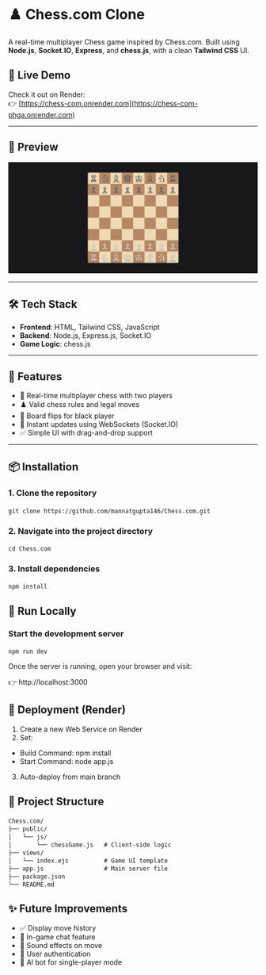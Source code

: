 # ♟️ Chess.com Clone

A real-time multiplayer Chess game inspired by Chess.com. Built using **Node.js**, **Socket.IO**, **Express**, and **chess.js**, with a clean **Tailwind CSS** UI.

## 🚀 Live Demo

Check it out on Render:  
👉 [https://chess-com.onrender.com](https://chess-com-phga.onrender.com) 

---

## 📸 Preview

![Chess.com Clone Screenshot](image.png) 

---

## 🛠 Tech Stack

- **Frontend**: HTML, Tailwind CSS, JavaScript
- **Backend**: Node.js, Express.js, Socket.IO
- **Game Logic**: chess.js

---

## 🔧 Features

- 🔁 Real-time multiplayer chess with two players
- ♟️ Valid chess rules and legal moves
- 🔄 Board flips for black player
- 📡 Instant updates using WebSockets (Socket.IO)
- ✅ Simple UI with drag-and-drop support

---

## 📦 Installation

### 1. Clone the repository
```git clone https://github.com/mannatgupta146/Chess.com.git```

### 2. Navigate into the project directory
```cd Chess.com```

### 3. Install dependencies
```npm install```


## 🔄 Run Locally
### Start the development server
```npm run dev```

Once the server is running, open your browser and visit:

👉 http://localhost:3000

## 🚢 Deployment (Render)
1. Create a new Web Service on Render
2. Set:
- Build Command: npm install
- Start Command: node app.js
3. Auto-deploy from main branch

## 📁 Project Structure
```
Chess.com/
├── public/
│   └── js/
│       └── chessGame.js   # Client-side logic
├── views/
│   └── index.ejs          # Game UI template
├── app.js                 # Main server file
├── package.json
└── README.md
```

## ✨ Future Improvements
- ✅ Display move history
- 💬 In-game chat feature
- 🎉 Sound effects on move
- 🔐 User authentication
- 🧠 AI bot for single-player mode